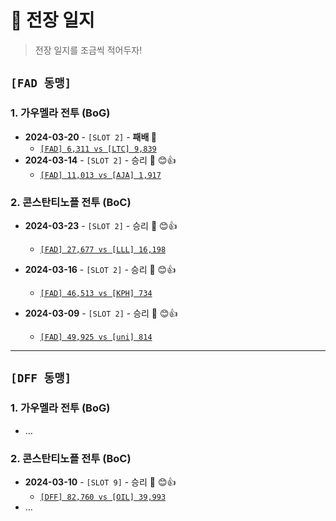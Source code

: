 # 💪 전장 일지

> 전장 일지를 조금씩 적어두자!



## `[FAD 동맹]`

### 1.  가우멜라 전투 (BoG)

* **2024-03-20** - `[SLOT 2]` - **패배 🥲**
  * [`[FAD] 6,311 vs [LTC] 9,839`](FAD/BoG/2024-03-20.md)
* **2024-03-14** - `[SLOT 2]` - 승리 🎊 😊👍
  * [`[FAD] 11,013 vs [AJA] 1,917`](FAD/BoG/2024-03-14.md)



### 2. 콘스탄티노플 전투 (BoC)

* **2024-03-23** - `[SLOT 2]` - 승리 🎊 😊👍

  * [`[FAD] 27,677 vs [LLL] 16,198`](FAD/BoC/2024-03-23.md)

* **2024-03-16** - `[SLOT 2]` - 승리 🎊 😊👍

  * [`[FAD] 46,513 vs [KPH] 734`](FAD/BoC/2024-03-16.md)

* **2024-03-09** - `[SLOT 2]` - 승리 🎊 😊👍

  * [`[FAD] 49,925 vs [uni] 814`](FAD/BoC/2024-03-09.md)

  



---

## `[DFF 동맹]`

### 1.  가우멜라 전투 (BoG)

* ...



### 2. 콘스탄티노플 전투 (BoC)

* **2024-03-10** - `[SLOT 9]` - 승리 🎊 😊👍
  * [`[DFF] 82,760 vs [OIL] 39,993`](DFF/BoC/2024-03-10.md)
* ...

